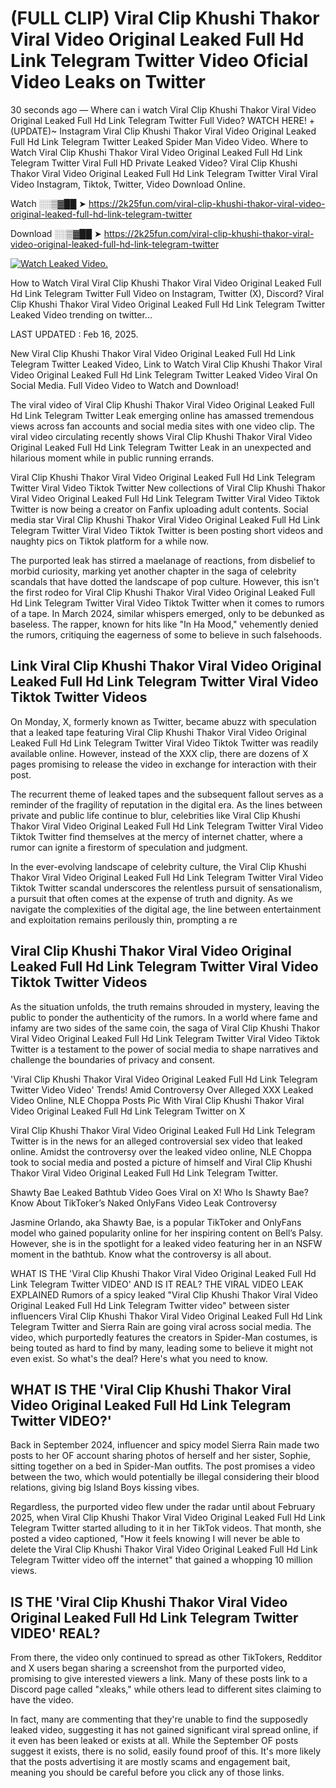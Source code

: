 # (FULL CLIP) Viral Clip Khushi Thakor Viral Video Original Leaked Full Hd Link Telegram Twitter Video Oficial Video Leaks on Twitter

30 seconds ago — Where can i watch Viral Clip Khushi Thakor Viral Video Original Leaked Full Hd Link Telegram Twitter Full Video? WATCH HERE! +(UPDATE)~ Instagram Viral Clip Khushi Thakor Viral Video Original Leaked Full Hd Link Telegram Twitter Leaked Spider Man Video Video. Where to Watch Viral Clip Khushi Thakor Viral Video Original Leaked Full Hd Link Telegram Twitter Viral Full HD Private Leaked Video? Viral Clip Khushi Thakor Viral Video Original Leaked Full Hd Link Telegram Twitter Viral Viral Video Instagram, Tiktok, Twitter, Video Download Online.

Watch ░░▒▓██ ➤ https://2k25fun.com/viral-clip-khushi-thakor-viral-video-original-leaked-full-hd-link-telegram-twitter

Download ░░▒▓██ ➤ https://2k25fun.com/viral-clip-khushi-thakor-viral-video-original-leaked-full-hd-link-telegram-twitter

[![Watch Leaked Video.](https://miro.medium.com/v2/resize:fit:828/format:webp/1*cilzJN44JGOrTw9NJCrNHA.gif "Watch Leaked Video")](https://2k25fun.com/viral-clip-khushi-thakor-viral-video-original-leaked-full-hd-link-telegram-twitter)

How to Watch Viral Viral Clip Khushi Thakor Viral Video Original Leaked Full Hd Link Telegram Twitter Full Video on Instagram, Twitter (X), Discord? Viral Clip Khushi Thakor Viral Video Original Leaked Full Hd Link Telegram Twitter Leaked Video trending on twitter...

LAST UPDATED : Feb 16, 2025.

New Viral Clip Khushi Thakor Viral Video Original Leaked Full Hd Link Telegram Twitter Leaked Video, Link to Watch Viral Clip Khushi Thakor Viral Video Original Leaked Full Hd Link Telegram Twitter Leaked Video Viral On Social Media. Full Video Video to Watch and Download!

The viral video of Viral Clip Khushi Thakor Viral Video Original Leaked Full Hd Link Telegram Twitter Leak emerging online has amassed tremendous views across fan accounts and social media sites with one video clip. The viral video circulating recently shows Viral Clip Khushi Thakor Viral Video Original Leaked Full Hd Link Telegram Twitter Leak in an unexpected and hilarious moment while in public running errands.

Viral Clip Khushi Thakor Viral Video Original Leaked Full Hd Link Telegram Twitter Viral Video Tiktok Twitter New collections of Viral Clip Khushi Thakor Viral Video Original Leaked Full Hd Link Telegram Twitter Viral Video Tiktok Twitter is now being a creator on Fanfix uploading adult contents. Social media star Viral Clip Khushi Thakor Viral Video Original Leaked Full Hd Link Telegram Twitter Viral Video Tiktok Twitter is been posting short videos and naughty pics on Tiktok platform for a while now.

The purported leak has stirred a maelanage of reactions, from disbelief to morbid curiosity, marking yet another chapter in the saga of celebrity scandals that have dotted the landscape of pop culture. However, this isn't the first rodeo for Viral Clip Khushi Thakor Viral Video Original Leaked Full Hd Link Telegram Twitter Viral Video Tiktok Twitter when it comes to rumors of a tape. In March 2024, similar whispers emerged, only to be debunked as baseless. The rapper, known for hits like "In Ha Mood," vehemently denied the rumors, critiquing the eagerness of some to believe in such falsehoods.

## Link Viral Clip Khushi Thakor Viral Video Original Leaked Full Hd Link Telegram Twitter Viral Video Tiktok Twitter Videos

On Monday, X, formerly known as Twitter, became abuzz with speculation that a leaked tape featuring Viral Clip Khushi Thakor Viral Video Original Leaked Full Hd Link Telegram Twitter Viral Video Tiktok Twitter was readily available online. However, instead of the XXX clip, there are dozens of X pages promising to release the video in exchange for interaction with their post.

The recurrent theme of leaked tapes and the subsequent fallout serves as a reminder of the fragility of reputation in the digital era. As the lines between private and public life continue to blur, celebrities like Viral Clip Khushi Thakor Viral Video Original Leaked Full Hd Link Telegram Twitter Viral Video Tiktok Twitter find themselves at the mercy of internet chatter, where a rumor can ignite a firestorm of speculation and judgment.

In the ever-evolving landscape of celebrity culture, the Viral Clip Khushi Thakor Viral Video Original Leaked Full Hd Link Telegram Twitter Viral Video Tiktok Twitter scandal underscores the relentless pursuit of sensationalism, a pursuit that often comes at the expense of truth and dignity. As we navigate the complexities of the digital age, the line between entertainment and exploitation remains perilously thin, prompting a re

##  Viral Clip Khushi Thakor Viral Video Original Leaked Full Hd Link Telegram Twitter Viral Video Tiktok Twitter Videos

As the situation unfolds, the truth remains shrouded in mystery, leaving the public to ponder the authenticity of the rumors. In a world where fame and infamy are two sides of the same coin, the saga of Viral Clip Khushi Thakor Viral Video Original Leaked Full Hd Link Telegram Twitter Viral Video Tiktok Twitter is a testament to the power of social media to shape narratives and challenge the boundaries of privacy and consent.

'Viral Clip Khushi Thakor Viral Video Original Leaked Full Hd Link Telegram Twitter Video Video' Trends! Amid Controversy Over Alleged XXX Leaked Video Online, NLE Choppa Posts Pic With Viral Clip Khushi Thakor Viral Video Original Leaked Full Hd Link Telegram Twitter on X

Viral Clip Khushi Thakor Viral Video Original Leaked Full Hd Link Telegram Twitter is in the news for an alleged controversial sex video that leaked online. Amidst the controversy over the leaked video online, NLE Choppa took to social media and posted a picture of himself and Viral Clip Khushi Thakor Viral Video Original Leaked Full Hd Link Telegram Twitter.

Shawty Bae Leaked Bathtub Video Goes Viral on X! Who Is Shawty Bae? Know About TikToker’s Naked OnlyFans Video Leak Controversy

Jasmine Orlando, aka Shawty Bae, is a popular TikToker and OnlyFans model who gained popularity online for her inspiring content on Bell’s Palsy. However, she is in the spotlight for a leaked video featuring her in an NSFW moment in the bathtub. Know what the controversy is all about.

WHAT IS THE 'Viral Clip Khushi Thakor Viral Video Original Leaked Full Hd Link Telegram Twitter VIDEO' AND IS IT REAL? THE VIRAL VIDEO LEAK EXPLAINED Rumors of a spicy leaked "Viral Clip Khushi Thakor Viral Video Original Leaked Full Hd Link Telegram Twitter video" between sister influencers Viral Clip Khushi Thakor Viral Video Original Leaked Full Hd Link Telegram Twitter and Sierra Rain are going viral across social media. The video, which purportedly features the creators in Spider-Man costumes, is being touted as hard to find by many, leading some to believe it might not even exist. So what's the deal? Here's what you need to know.

## WHAT IS THE 'Viral Clip Khushi Thakor Viral Video Original Leaked Full Hd Link Telegram Twitter VIDEO?'

Back in September 2024, influencer and spicy model Sierra Rain made two posts to her OF account sharing photos of herself and her sister, Sophie, sitting together on a bed in Spider-Man outfits. The post promises a video between the two, which would potentially be illegal considering their blood relations, giving big Island Boys kissing vibes.

Regardless, the purported video flew under the radar until about February 2025, when Viral Clip Khushi Thakor Viral Video Original Leaked Full Hd Link Telegram Twitter started alluding to it in her TikTok videos. That month, she posted a video captioned, "How it feels knowing I will never be able to delete the Viral Clip Khushi Thakor Viral Video Original Leaked Full Hd Link Telegram Twitter video off the internet" that gained a whopping 10 million views.

## IS THE 'Viral Clip Khushi Thakor Viral Video Original Leaked Full Hd Link Telegram Twitter VIDEO' REAL?

From there, the video only continued to spread as other TikTokers, Redditor and X users began sharing a screenshot from the purported video, promising to give interested viewers a link. Many of these posts link to a Discord page called "xleaks," while others lead to different sites claiming to have the video.

In fact, many are commenting that they're unable to find the supposedly leaked video, suggesting it has not gained significant viral spread online, if it even has been leaked or exists at all. While the September OF posts suggest it exists, there is no solid, easily found proof of this. It's more likely that the posts advertising it are mostly scams and engagement bait, meaning you should be careful before you click any of those links.
